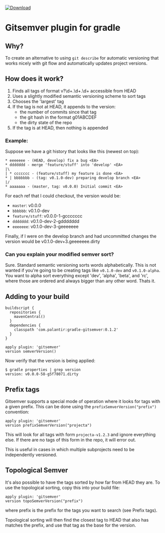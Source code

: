 [ ![Download](https://api.bintray.com/packages/palantir/maven/gradle-gitsemver/images/download.svg) ](https://bintray.com/palantir/maven/gradle-gitsemver/_latestVersion)

# Gitsemver plugin for gradle

## Why?

To create an alternative to using `git describe` for automatic versioning that works nicely with git flow and automatically updates project versions.

## How does it work?

1. Finds all tags of format v?\d+\.\d+\.\d+ accessible from HEAD
2. Uses a slightly modified semantic versioning scheme to sort tags
3. Chooses the 'largest' tag
4. If the tag is not at HEAD, it appends to the version:
   * the number of commits since that tag
   * the git hash in the format g01ABCDEF
   * the dirty state of the repo
4. If the tag is at HEAD, then nothing is appended

### Example:

Suppose we have a git history that looks like this (newest on top):

```
* eeeeeee - (HEAD, develop) fix a bug <EA>
* ddddddd - merge 'feature/stuff' into 'develop' <EA>
|\
| * ccccccc - (feature/stuff) my feature is done <EA>
* | bbbbbbb - (tag: v0.1.0-dev) preparing develop branch <EA>
|/
* aaaaaaa - (master, tag: v0.0.0) Initial commit <EA>
```

For each ref that I could checkout, the version would be:

* `master`: v0.0.0
* `bbbbbb`: v0.1.0-dev
* `feature/stuff`: v0.0.0-1-gccccccc
* `ddddddd`: v0.1.0-dev-2-gddddddd
* `eeeeeee`: v0.1.0-dev-3-geeeeeee

Finally, if I were on the develop branch and had uncommitted changes the version would be v0.1.0-dev+3.geeeeeee.dirty

### Can you explain your modified semver sort?

Sure. Standard semantic versioning sorts words alphabetically. This is not wanted if you're going to be creating tags like `v0.1.0-dev` and `v0.1.0-alpha`. You want to alpha sort everything except 'dev', 'alpha', 'beta', and 'rc', where those are ordered and always bigger than any other word. Thats it.

## Adding to your build

```
buildscript {
  repositories {
    mavenCentral()
  }
  dependencies {
    classpath 'com.palantir:gradle-gitsemver:0.1.2'
  }
}

apply plugin: 'gitsemver'
version semverVersion()
```

Now verify that the version is being applied:

```
$ gradle properties | grep version
version: v0.0.0-58-g5f78071.dirty
```

## Prefix tags

Gitsemver supports a special mode of operation where it looks for tags with a given prefix. This can be done using the `prefixSemverVersion("prefix")` convention:

```
apply plugin: 'gitsemver'
version prefixSemverVersion("projecta")
```

This will look for all tags with form `projecta-v1.2.3` and ignore everything else. If there are no tags of this form in the repo, it will error out.

This is useful in cases in which multiple subprojects need to be independently versioned.

## Topological Semver

It's also possible to have the tags sorted by how far from HEAD they are. To use the topological sorting, copy this into your build file:

```
apply plugin: 'gitsemver'
version topoSemverVersion("prefix")
```
where prefix is the prefix for the tags you want to search (see Prefix tags).

Topological sorting will then find the closest tag to HEAD that also has matches the prefix, and use that tag as the base for the version. 